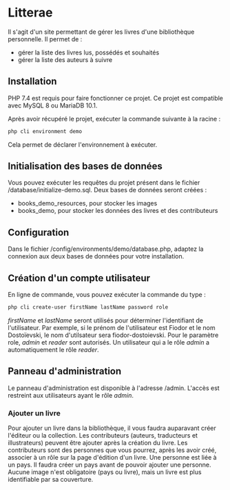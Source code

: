 # Litterae

Il s'agit d'un site permettant de gérer les livres d'une bibliothèque personnelle. Il permet de :
* gérer la liste des livres lus, possédés et souhaités
* gérer la liste des auteurs à suivre

## Installation
 
PHP 7.4 est requis pour faire fonctionner ce projet. Ce projet est compatible avec MySQL 8 ou MariaDB 10.1.

Après avoir récupéré le projet, exécuter la commande suivante à la racine :

````bash
php cli environment demo
````

Cela permet de déclarer l'environnement à exécuter.

## Initialisation des bases de données

Vous pouvez exécuter les requêtes du projet présent dans le fichier /database/initialize-demo.sql.
Deux bases de données seront créées :
* books_demo_resources, pour stocker les images
* books_demo, pour stocker les données des livres et des contributeurs

## Configuration

Dans le fichier /config/environments/demo/database.php, adaptez la connexion aux deux bases de données pour votre installation.

## Création d'un compte utilisateur

En ligne de commande, vous pouvez exécuter la commande du type :

````bash
php cli create-user firstName lastName password role
````

*firstName* et *lastName* seront utilisés pour déterminer l'identifiant de l'utilisateur. Par exemple, si le prénom de l'utilisateur est Fiodor et le nom Dostoïevski, le nom d'utilsateur sera fiodor-dostoievski. Pour le paramètre role, *admin* et *reader* sont autorisés. Un utilisateur qui a le rôle *admin* a automatiquement le rôle *reader*. 

## Panneau d'administration

Le panneau d'administration est disponible à l'adresse /admin. L'accès est restreint aux utilisateurs ayant le rôle *admin*.

### Ajouter un livre

Pour ajouter un livre dans la bibliothèque, il vous faudra auparavant créer l'éditeur ou la collection.
Les contributeurs (auteurs, traducteurs et illustrateurs) peuvent être ajouter après la création du livre.
Les contributeurs sont des personnes que vous pourrez, après les avoir créé, associer à un rôle sur la page d'édition d'un livre.
Une personne est liée à un pays. Il faudra créer un pays avant de pouvoir ajouter une personne.
Aucune image n'est obligatoire (pays ou livre), mais un livre est plus identifiable par sa couverture.
